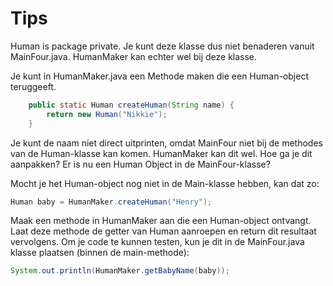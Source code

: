 # Tips

Human is package private. Je kunt deze klasse dus niet benaderen vanuit MainFour.java. HumanMaker kan echter wel bij
deze klasse.

Je kunt in HumanMaker.java een Methode maken die een Human-object teruggeeft.

```java
    public static Human createHuman(String name) {
        return new Human("Nikkie");
    }
```

Je kunt de naam niet direct uitprinten, omdat MainFour niet bij de methodes van de Human-klasse kan komen. HumanMaker
kan dit wel. Hoe ga je dit aanpakken? Er is nu een Human Object in de MainFour-klasse?

Mocht je het Human-object nog niet in de Main-klasse hebben, kan dat zo:
```java
Human baby = HumanMaker.createHuman("Henry");
```

Maak een methode in HumanMaker aan die een Human-object ontvangt. Laat deze methode de getter van Human aanroepen en
return dit resultaat vervolgens. Om je code te kunnen testen, kun je dit in de MainFour.java klasse plaatsen 
(binnen de main-methode):
```java
System.out.println(HumanMaker.getBabyName(baby));
```